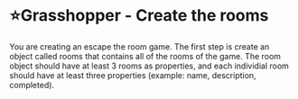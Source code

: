 # :star:Grasshopper - Create the rooms

You are creating an escape the room game. The first step is create an object called rooms that contains all of the rooms of the game. The room object should have at least 3 rooms as properties, and each individial room should have at least three properties (example: name, description, completed).
